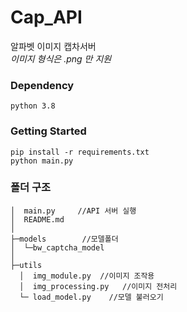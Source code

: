 # Cap_API
알파벳 이미지 캡차서버  
*이미지 형식은 .png 만 지원*

### Dependency
```
python 3.8
```

### Getting Started
```
pip install -r requirements.txt 
python main.py
```

### 폴더 구조
```
│  main.py     //API 서버 실행 
│  README.md
│
├─models        //모델폴더
│  └─bw_captcha_model
│
├─utils
  │  img_module.py  //이미지 조작용 
  │  img_processing.py   //이미지 전처리
  └─ load_model.py    //모델 불러오기
```



